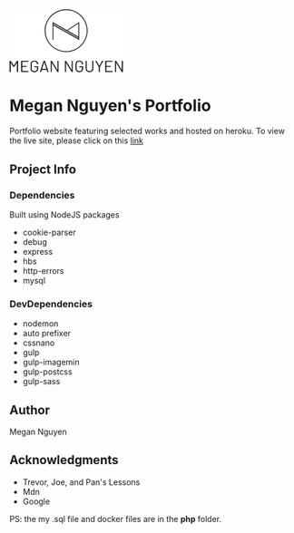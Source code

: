 <img src="https://github.com/hnmegan/Nguyen_Thi_Portfolio/blob/master/public/images/logo_black100.svg" alt="logo" width="200px"/>

# Megan Nguyen's Portfolio
Portfolio website featuring selected works and hosted on heroku.  To view the live site, please click on this [link](https://megannguyen.ca/)

## Project Info

### Dependencies

Built using NodeJS packages
  * cookie-parser
  * debug
  * express
  * hbs
  * http-errors
  * mysql

### DevDependencies

* nodemon
* auto prefixer
* cssnano
* gulp
* gulp-imagemin
* gulp-postcss
* gulp-sass

## Author

Megan Nguyen

## Acknowledgments
* Trevor, Joe, and Pan's Lessons
* Mdn
* Google

PS: the my .sql file and docker files are in the **php** folder.


